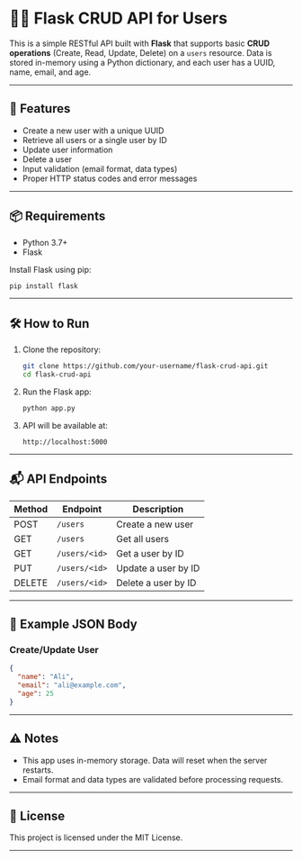 # 🧑‍💻 Flask CRUD API for Users

This is a simple RESTful API built with **Flask** that supports basic **CRUD operations** (Create, Read, Update, Delete) on a `users` resource. Data is stored in-memory using a Python dictionary, and each user has a UUID, name, email, and age.

---

## 🚀 Features

- Create a new user with a unique UUID
- Retrieve all users or a single user by ID
- Update user information
- Delete a user
- Input validation (email format, data types)
- Proper HTTP status codes and error messages

---

## 📦 Requirements

- Python 3.7+
- Flask

Install Flask using pip:

```bash
pip install flask
```

---

## 🛠️ How to Run

1. Clone the repository:
   ```bash
   git clone https://github.com/your-username/flask-crud-api.git
   cd flask-crud-api
   ```

2. Run the Flask app:
   ```bash
   python app.py
   ```

3. API will be available at:  
   ```
   http://localhost:5000
   ```

---

## 📬 API Endpoints

| Method | Endpoint         | Description              |
|--------|------------------|--------------------------|
| POST   | `/users`         | Create a new user        |
| GET    | `/users`         | Get all users            |
| GET    | `/users/<id>`    | Get a user by ID         |
| PUT    | `/users/<id>`    | Update a user by ID      |
| DELETE | `/users/<id>`    | Delete a user by ID      |

---

## 📝 Example JSON Body

### Create/Update User

```json
{
  "name": "Ali",
  "email": "ali@example.com",
  "age": 25
}
```

---

## ⚠️ Notes

- This app uses in-memory storage. Data will reset when the server restarts.
- Email format and data types are validated before processing requests.

---

## 📄 License

This project is licensed under the MIT License.

---
